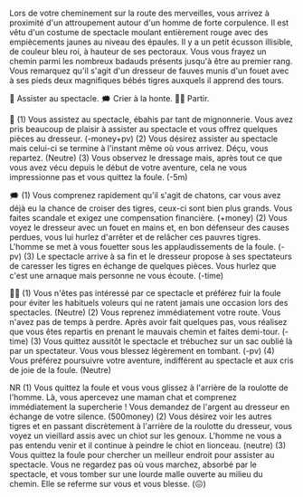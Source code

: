 Lors de votre cheminement sur la route des merveilles, vous arrivez à proximité d'un attroupement autour d'un homme de forte corpulence. Il est vêtu d'un costume de spectacle moulant entièrement rouge avec des empiècements jaunes au niveau des épaules. Il y a un petit écusson illisible, de couleur bleu roi, à hauteur de ses pectoraux. Vous vous frayez un chemin parmi les nombreux badauds présents jusqu'à être au premier rang. Vous remarquez qu'il s'agit d'un dresseur de fauves munis d'un fouet avec à ses pieds deux magnifiques bébés tigres auxquels il apprend des tours.

👀 Assister au spectacle.
🗯 Crier à la honte.
🚶‍♂️ Partir.

👀 (1) Vous assistez au spectacle, ébahis par tant de mignonnerie. Vous avez pris beaucoup de plaisir à assister au spectacle et vous offrez quelques pièces au dresseur. (-money+pv)
(2) Vous désirez assister au spectacle mais celui-ci se termine à l'instant même où vous arrivez. Déçu, vous repartez. (Neutre)
(3) Vous observez le dressage mais, après tout ce que vous avez vécu depuis le début de votre aventure, cela ne vous impressionne pas et vous quittez la foule. (-5m)

🗯 (1) Vous comprenez rapidement qu'il s'agit de chatons, car vous avez déjà eu la chance de croiser des tigres, ceux-ci sont bien plus grands. Vous faites scandale et exigez une compensation financière. (+money)
(2) Vous voyez le dresseur avec un fouet en mains et, en bon défenseur des causes perdues, vous lui hurlez d'arrêter et de relâcher ces pauvres tigres. L'homme se met à vous fouetter sous les applaudissements de la foule. (-pv)
(3) Le spectacle arrive à sa fin et le dresseur propose à ses spectateurs de caresser les tigres en échange de quelques pièces. Vous hurlez que c'est une arnaque mais personne ne vous écoute. (-time)

🚶‍♂️ (1) Vous n'êtes pas intéressé par ce spectacle et préférez fuir la foule pour éviter les habituels voleurs qui ne ratent jamais une occasion lors des spectacles. (Neutre)
(2) Vous reprenez immédiatement votre route. Vous n'avez pas de temps à perdre. Après avoir fait quelques pas, vous réalisez que vous êtes repartis en prenant le mauvais chemin et faites demi-tour. (-time)
(3) Vous quittez aussitôt le spectacle et trébuchez sur un sac oublié là par un spectateur. Vous vous blessez légèrement en tombant. (-pv)
(4) Vous préférez poursuivre votre aventure, indifférent au spectacle et aux cris de joie de la foule. (Neutre)

NR (1) Vous quittez la foule et vous vous glissez à l'arrière de la roulotte de l'homme. Là, vous apercevez une maman chat et comprenez immédiatement la supercherie ! Vous demandez de l'argent au dresseur en échange de votre silence. (500money)
(2) Vous désirez voir les autres tigres et en passant discrètement à l'arrière de la roulotte du dresseur, vous voyez un vieillard assis avec un chiot sur les genoux. L'homme ne vous a pas entendu venir et il continue à peindre le chiot en lionceau. (neutre)
(3) Vous quittez la foule pour chercher un meilleur endroit pour assister au spectacle. Vous ne regardez pas où vous marchez, absorbé par le spectacle, et vous tomber sur une lourde malle ouverte au milieu du chemin. Elle se referme sur vous et vous blesse. (😖)
